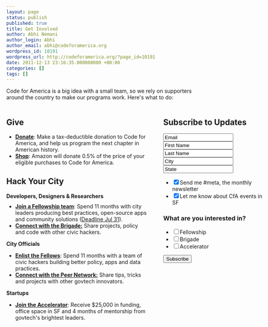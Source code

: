 ```yaml
---
layout: page
status: publish
published: true
title: Get Involved
author: Abhi Nemani
author_login: Abhi
author_email: abhi@codeforamerica.org
wordpress_id: 10191
wordpress_url: http://codeforamerica.org/?page_id=10191
date: 2011-12-13 23:16:35.000000000 +00:00
categories: []
tags: []
---
```

Code for America is a big idea with a small team, so we rely on supporters around the country to make our programs work. Here's what to do:
<div style="width: 940px; margin-top: 15px;">
<div style="width: 375px; float: left; margin-right: 40px;">
<h2>Give</h2>
<ul style="margin-top: 10px;">
	<li><strong><a href="/donate">Donate</a></strong>: Make a tax-deductible donation to Code for America, and help us program the next chapter in American history.</li>
	<li><strong><a href="http://smile.amazon.com/ch/27-1067272">Shop</a></strong>: Amazon will donate 0.5% of the price of your eligible purchases to Code for America.</li>
</ul>
<div>
<h2>Hack Your City</h2>
</div>
<b>Developers, Designers &amp; Researchers</b>
<ul style="margin-top: 10px;">
	<li><strong><a href="http://codeforamerica.org/fellows/">Join a Fellowship team</a></strong>: Spend 11 months with city leaders producing best practices, open-source apps and community solutions (<a href="http://codeforamerica.org/fellows/apply/">Deadline Jul 31</a>).</li>
	<li><strong><a href="/brigade">Connect with the Brigade:</a></strong> Share projects, policy and code with other civic hackers.</li>
</ul>
<b>City Officials</b>
<ul>
	<li><strong><a href="http://codeforamerica.org/fellows/">Enlist the Fellows</a></strong>: Spend 11 months with a team of civic hackers building better policy, apps and data practices.</li>
	<li><strong><a href="http://peernetwork.in/">Connect with the Peer Network:</a></strong> Share tips, tricks and projects with other govtech innovators.</li>
</ul>
<b>Startups</b>
<ul>
	<li><strong><a href="http://codeforamerica.org/accelerator/">Join the Accelerator</a></strong>: Receive $25,000 in funding, office space in SF and 4 months of mentorship from govtech's brightest leaders.</li>
</ul>
</div>
<div style="width: 275px; float: left; margin-right: 45px;">
<h2>Subscribe to Updates</h2>
<div id="mc_embed_signup"><form class="validate" id="mc-embedded-subscribe-form" action="http://codeforamerica.us2.list-manage1.com/subscribe/post?u=d9acf2a4c694efbd76a48936f&amp;id=3ac3aef1a5" method="post" name="mc-embedded-subscribe-form" target="_blank"><input class="required email" id="mce-EMAIL" type="email" name="EMAIL" value="Email" onfocus="if(this.value==this.defaultValue)this.value='';" onblur="if(this.value=='')this.value=this.defaultValue;" /> <input id="mce-FNAME" type="text" name="FNAME" value="First Name" onfocus="if(this.value==this.defaultValue)this.value='';" onblur="if(this.value=='')this.value=this.defaultValue;" /> <input id="mce-LNAME" type="text" name="LNAME" value="Last Name" onfocus="if(this.value==this.defaultValue)this.value='';" onblur="if(this.value=='')this.value=this.defaultValue;" /> <input id="mce-MMERGE4" type="text" name="MMERGE4" value="City" onfocus="if(this.value==this.defaultValue)this.value='';" onblur="if(this.value=='')this.value=this.defaultValue;" /> <input id="mce-MMERGE5" type="text" name="MMERGE5" value="State" onfocus="if(this.value==this.defaultValue)this.value='';" onblur="if(this.value=='')this.value=this.defaultValue;" />
<div class="mc-field-group input-group" style="margin-top: 5px;">
<ul id="checkboxes">
	<li><input id="mce-group[8421]-8421-0" type="checkbox" checked="checked" name="group[8421][8]" value="8" /><label for="mce-group[8421]-8421-0">Send me #meta, the monthly newsletter</label></li>
	<li><input id="mce-group[8421]-8421-1" type="checkbox" checked="checked" name="group[8421][16]" value="16" /><label for="mce-group[8421]-8421-1">Let me know about CfA events in SF</label></li>
</ul>
</div>
<div class="mc-field-group input-group">
<h3>What are you interested in?</h3>
<ul id="checkboxes">
	<li><input id="mce-group[8417]-8417-0" type="checkbox" name="group[8417][1]" value="1" /><label for="mce-group[8417]-8417-0">Fellowship</label></li>
	<li><input id="mce-group[8417]-8417-1" type="checkbox" name="group[8417][2]" value="2" /><label for="mce-group[8417]-8417-1">Brigade</label></li>
	<li><input id="mce-group[8417]-8417-2" type="checkbox" name="group[8417][4]" value="4" /><label for="mce-group[8417]-8417-2">Accelerator</label></li>
</ul>
</div>
<input class="button" id="mc-embedded-subscribe" type="submit" name="subscribe" value="Subscribe" />

</form></div>
&nbsp;

</div>
<div style="width: 200px; float: left;">
<h2>Events @ CfA</h2>
<div style="width: 195px; text-align: center; margin-top: 10px;"><iframe src="http://www.eventbrite.com/calendar-widget?eid=2945866165" height="475" width="195" frameborder="0" marginwidth="0" marginheight="0" scrolling="no"></iframe></div>
</div>
</div>
&nbsp;
